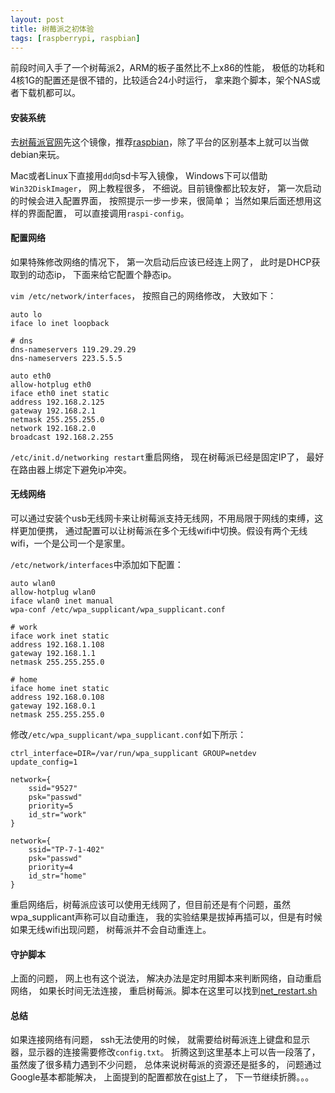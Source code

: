```yaml
---
layout: post
title: 树莓派之初体验
tags: [raspberrypi, raspbian]
---
```


前段时间入手了一个树莓派2，ARM的板子虽然比不上x86的性能， 极低的功耗和4核1G的配置还是很不错的，比较适合24小时运行， 拿来跑个脚本，架个NAS或者下载机都可以。

<!--more-->

#### 安装系统

去[树莓派官网](https://www.raspberrypi.org/)先这个镜像，推荐[raspbian](https://www.raspberrypi.org/downloads/raspbian/)，除了平台的区别基本上就可以当做debian来玩。

Mac或者Linux下直接用`dd`向sd卡写入镜像， Windows下可以借助`Win32DiskImager`， 网上教程很多， 不细说。目前镜像都比较友好， 第一次启动的时候会进入配置界面， 按照提示一步一步来，很简单； 当然如果后面还想用这样的界面配置， 可以直接调用`raspi-config`。

#### 配置网络

如果特殊修改网络的情况下， 第一次启动后应该已经连上网了， 此时是DHCP获取到的动态ip， 下面来给它配置个静态ip。

`vim /etc/network/interfaces`， 按照自己的网络修改， 大致如下：

```
auto lo
iface lo inet loopback

# dns
dns-nameservers 119.29.29.29
dns-nameservers 223.5.5.5

auto eth0
allow-hotplug eth0
iface eth0 inet static
address 192.168.2.125
gateway 192.168.2.1
netmask 255.255.255.0
network 192.168.2.0
broadcast 192.168.2.255
```

`/etc/init.d/networking restart`重启网络， 现在树莓派已经是固定IP了， 最好在路由器上绑定下避免ip冲突。

#### 无线网络

可以通过安装个usb无线网卡来让树莓派支持无线网，不用局限于网线的束缚，这样更加便携， 通过配置可以让树莓派在多个无线wifi中切换。假设有两个无线wifi，一个是公司一个是家里。

`/etc/network/interfaces`中添加如下配置：

```
auto wlan0
allow-hotplug wlan0
iface wlan0 inet manual
wpa-conf /etc/wpa_supplicant/wpa_supplicant.conf

# work
iface work inet static
address 192.168.1.108
gateway 192.168.1.1
netmask 255.255.255.0

# home
iface home inet static
address 192.168.0.108
gateway 192.168.0.1
netmask 255.255.255.0
```

修改`/etc/wpa_supplicant/wpa_supplicant.conf`如下所示：

```
ctrl_interface=DIR=/var/run/wpa_supplicant GROUP=netdev
update_config=1

network={
    ssid="9527"
    psk="passwd"
    priority=5
    id_str="work"
}

network={
    ssid="TP-7-1-402"
    psk="passwd"
    priority=4
    id_str="home"
}
```

重启网络后，树莓派应该可以使用无线网了，但目前还是有个问题，虽然wpa_supplicant声称可以自动重连， 我的实验结果是拔掉再插可以，但是有时候如果无线wifi出现问题， 树莓派并不会自动重连上。

#### 守护脚本

上面的问题， 网上也有这个说法， 解决办法是定时用脚本来判断网络，自动重启网络， 如果长时间无法连接， 重启树莓派。脚本在这里可以找到[net_restart.sh](https://gist.github.com/likebeta/eb5551cd4f4578e91dae#file-net_restart-sh)

#### 总结

如果连接网络有问题， ssh无法使用的时候， 就需要给树莓派连上键盘和显示器，显示器的连接需要修改`config.txt`。 折腾这到这里基本上可以告一段落了， 虽然废了很多精力遇到不少问题， 总体来说树莓派的资源还是挺多的， 问题通过Google基本都能解决， 上面提到的配置都放在[gist](https://gist.github.com/likebeta/eb5551cd4f4578e91dae)上了， 下一节继续折腾。。。
